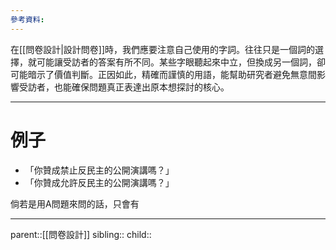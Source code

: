 ```yaml
---
參考資料:
---
```

在[[問卷設計|設計問卷]]時，我們應要注意自己使用的字詞。往往只是一個詞的選擇，就可能讓受訪者的答案有所不同。某些字眼聽起來中立，但換成另一個詞，卻可能暗示了價值判斷。正因如此，精確而謹慎的用語，能幫助研究者避免無意間影響受訪者，也能確保問題真正表達出原本想探討的核心。
- - -
# 例子
- 「你贊成禁止反民主的公開演講嗎？」
- 「你贊成允許反民主的公開演講嗎？」

倘若是用A問題來問的話，只會有
- - -
parent::[[問卷設計]]
sibling::
child::